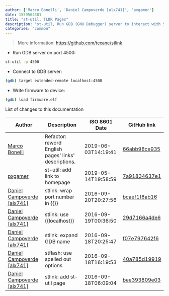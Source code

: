 ```yaml
---
author: ['Marco Bonelli', 'Daniel Campoverde [alx741]', 'pxgamer']
date: 1559564381
title: "st-util, TLDR Pages"
description: "st-util, Run GDB (GNU Debugger) server to interact with STM32 ARM Cortex microcontoller."
categories: "common"
---
```

> More information: <https://github.com/texane/stlink>.

- Run GDB server on port 4500:

```bash
st-util -p 4500
```

- Connect to GDB server:

```bash
(gdb) target extended-remote localhost:4500
```

- Write firmware to device:

```bash
(gdb) load firmware.elf
```
List of changes to this documentation


Author | Description | ISO 8601 Date | GitHub link
------|-----|-----|-----
[Marco Bonelli](mailto:marco@mebeim.net) | Refactor: reword English pages' links' descriptions. | 2019-06-03T14:19:41 | [66abb98ce935](https://github.com/tldr-pages/tldr/commit/66abb98ce935c0f4516bf30c4d6da72180d5a3ab)
[pxgamer](mailto:owzie123@gmail.com) | st-util: add link to homepage | 2019-05-14T19:58:59 | [7a91834637e1](https://github.com/tldr-pages/tldr/commit/7a91834637e1e11ffdd26d1a01647cb698e0cd5e)
[Daniel Campoverde [alx741]](mailto:alx@sillybytes.net) | stlink: wrap port number in {{}} | 2016-09-20T20:27:56 | [bcaef1f8ab16](https://github.com/tldr-pages/tldr/commit/bcaef1f8ab16680623a2cf2497b87d21b3645b0e)
[Daniel Campoverde [alx741]](mailto:alx@sillybytes.net) | stlink: use {{localhost}} | 2016-09-19T00:36:50 | [29d7166a4de6](https://github.com/tldr-pages/tldr/commit/29d7166a4de66c2bf5c16b42e23c9199aaafcd65)
[Daniel Campoverde [alx741]](mailto:alx@sillybytes.net) | stlink: expand GDB name | 2016-09-18T20:25:47 | [f07e797642f6](https://github.com/tldr-pages/tldr/commit/f07e797642f6757a0d9a4e30046b90b4f6a66e06)
[Daniel Campoverde [alx741]](mailto:alx@sillybytes.net) | stflash: use spelled out options | 2016-09-18T16:19:53 | [40a785d19919](https://github.com/tldr-pages/tldr/commit/40a785d199191295196375cf2ce972e8c667b8ec)
[Daniel Campoverde [alx741]](mailto:alx@sillybytes.net) | stlink: add st-util page | 2016-09-18T06:09:04 | [bee393809e03](https://github.com/tldr-pages/tldr/commit/bee393809e037d78a594b5465bb85567174d8770)

